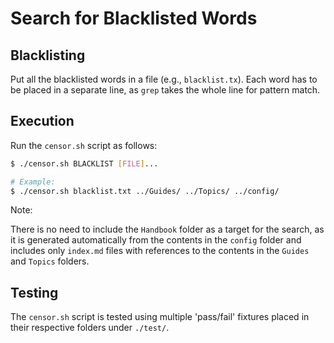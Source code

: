 # Search for Blacklisted Words

## Blacklisting

Put all the blacklisted words in a file (e.g., `blacklist.tx`). Each word has to be placed in a separate line, as `grep` takes the whole line for pattern match.

## Execution

Run the `censor.sh` script as follows:

```bash
$ ./censor.sh BLACKLIST [FILE]...

# Example:
$ ./censor.sh blacklist.txt ../Guides/ ../Topics/ ../config/
```

Note:

There is no need to include the `Handbook` folder as a target for the search, as it is generated automatically from the contents in the `config` folder and includes only `index.md` files with references to the contents in the `Guides` and `Topics` folders.

## Testing

The `censor.sh` script is tested using multiple 'pass/fail' fixtures placed in their respective folders under `./test/`.

